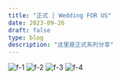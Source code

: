 ```yaml
---
title: "正式 | Wedding FOR US"
date: 2023-09-26
draft: false
type: blog
description: "这里是正式系列分享"
---
```



![f-1](/images/formal/f-1.JPG)
![f-2](/images/formal/f-2.JPG)
![f-3](/images/formal/f-3.JPG)
![f-4](/images/formal/f-4.JPG)